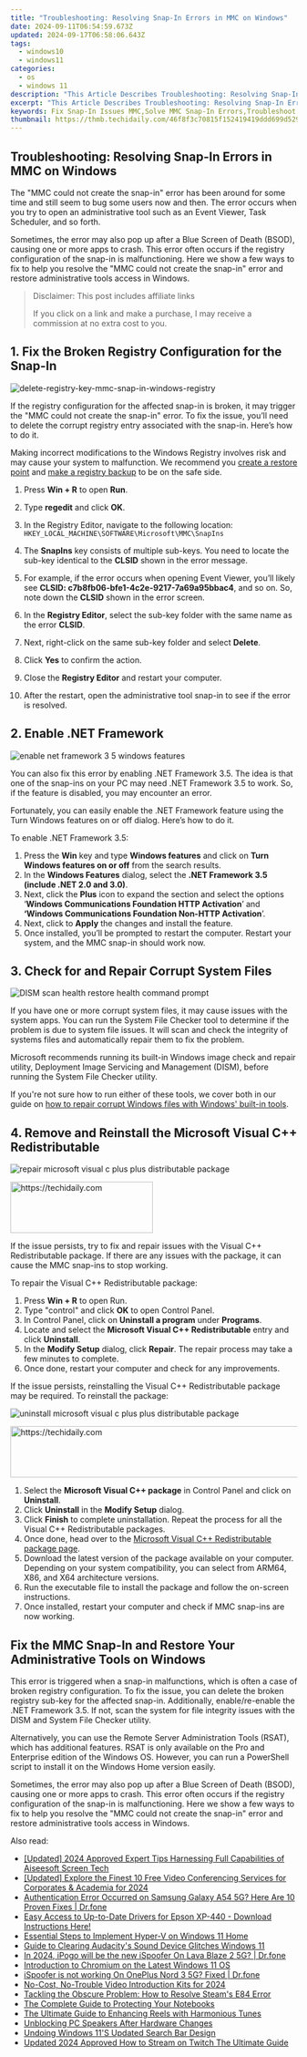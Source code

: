 ```yaml
---
title: "Troubleshooting: Resolving Snap-In Errors in MMC on Windows"
date: 2024-09-11T06:54:59.673Z
updated: 2024-09-17T06:58:06.643Z
tags:
  - windows10
  - windows11
categories:
  - os
  - windows 11
description: "This Article Describes Troubleshooting: Resolving Snap-In Errors in MMC on Windows"
excerpt: "This Article Describes Troubleshooting: Resolving Snap-In Errors in MMC on Windows"
keywords: Fix Snap-In Issues MMC,Solve MMC Snap-In Errors,Troubleshoot MMC Snap-Ins,Rectify MMC Snap-In Problems,Overcome MMC Errors Quickly,Eliminate Snap-In Fails Windows,MMC Error Resolution Guide
thumbnail: https://thmb.techidaily.com/46f8f3c70815f152419419ddd699d5297d1d12c7e29c16f1ef4c1543e402a7a3.jpg
---
```


## Troubleshooting: Resolving Snap-In Errors in MMC on Windows

 The "MMC could not create the snap-in" error has been around for some time and still seem to bug some users now and then. The error occurs when you try to open an administrative tool such as an Event Viewer, Task Scheduler, and so forth.

 Sometimes, the error may also pop up after a Blue Screen of Death (BSOD), causing one or more apps to crash. This error often occurs if the registry configuration of the snap-in is malfunctioning. Here we show a few ways to fix to help you resolve the "MMC could not create the snap-in" error and restore administrative tools access in Windows.

>  Disclaimer: This post includes affiliate links
>
>  If you click on a link and make a purchase, I may receive a commission at no extra cost to you.
>

## 1\. Fix the Broken Registry Configuration for the Snap-In

![delete-registry-key-mmc-snap-in-windows-registry](https://static1.makeuseofimages.com/wordpress/wp-content/uploads/2023/07/delete-registry-key-mmc-snap-in-windows-registry.jpg)

 If the registry configuration for the affected snap-in is broken, it may trigger the "MMC could not create the snap-in" error. To fix the issue, you’ll need to delete the corrupt registry entry associated with the snap-in. Here’s how to do it.

 Making incorrect modifications to the Windows Registry involves risk and may cause your system to malfunction. We recommend you [create a restore point](https://www.makeuseof.com/windows-11-create-restore-point/) and [make a registry backup](https://www.makeuseof.com/tag/backup-restore-windows-registry/) to be on the safe side.

1. Press **Win + R** to open **Run**.
2. Type **regedit** and click **OK**.
3. In the Registry Editor, navigate to the following location:  
`HKEY_LOCAL_MACHINE\SOFTWARE\Microsoft\MMC\SnapIns`
4. The **SnapIns** key consists of multiple sub-keys. You need to locate the sub-key identical to the **CLSID** shown in the error message.
5. For example, if the error occurs when opening Event Viewer, you’ll likely see **CLSID: c7b8fb06-bfe1-4c2e-9217-7a69a95bbac4**, and so on. So, note down the **CLSID** shown in the error screen.

1. In the **Registry Editor**, select the sub-key folder with the same name as the error **CLSID**.
2. Next, right-click on the same sub-key folder and select **Delete**.
3. Click **Yes** to confirm the action.
4. Close the **Registry Editor** and restart your computer.
5. After the restart, open the administrative tool snap-in to see if the error is resolved.

## 2\. Enable .NET Framework

![enable net framework 3 5 windows features](https://static1.makeuseofimages.com/wordpress/wp-content/uploads/2023/07/enable-net-framework-3-5-windows-features.jpg)

 You can also fix this error by enabling .NET Framework 3.5\. The idea is that one of the snap-ins on your PC may need .NET Framework 3.5 to work. So, if the feature is disabled, you may encounter an error.

 Fortunately, you can easily enable the .NET Framework feature using the Turn Windows features on or off dialog. Here’s how to do it.

 To enable .NET Framework 3.5:

1. Press the **Win** key and type **Windows features** and click on **Turn Windows features on or off** from the search results.
2. In the **Windows Features** dialog, select the **.NET Framework 3.5 (include .NET 2.0 and 3.0)**.
3. Next, click the **Plus** icon to expand the section and select the options ‘**Windows Communications Foundation HTTP Activation**’ and **‘Windows Communications Foundation Non-HTTP Activation**’.
4. Next, click to **Apply** the changes and install the feature.
5. Once installed, you’ll be prompted to restart the computer. Restart your system, and the MMC snap-in should work now.

## 3\. Check for and Repair Corrupt System Files

![DISM scan health restore health command prompt](https://static1.makeuseofimages.com/wordpress/wp-content/uploads/2023/02/dism-scan-health-restore-health-command-prompt.jpg)

 If you have one or more corrupt system files, it may cause issues with the system apps. You can run the System File Checker tool to determine if the problem is due to system file issues. It will scan and check the integrity of systems files and automatically repair them to fix the problem.

 Microsoft recommends running its built-in Windows image check and repair utility, Deployment Image Servicing and Management (DISM), before running the System File Checker utility.

 If you're not sure how to run either of these tools, we cover both in our guide on [how to repair corrupt Windows files with Windows' built-in tools](https://www.makeuseof.com/windows-built-in-repair-tools/).

## 4\. Remove and Reinstall the Microsoft Visual C++ Redistributable

![repair microsoft visual c plus plus distributable package](https://static1.makeuseofimages.com/wordpress/wp-content/uploads/2023/07/repair-microsoft-visual-c-plus-plus-distributable-package.jpg)

<!-- affiliate ads begin -->
<a href="https://aligracehair.sjv.io/c/5597632/2135354/19272" target="_top" id="2135354">
  <img src="//a.impactradius-go.com/display-ad/19272-2135354" border="0" alt="https://techidaily.com" width="250" height="90"/>
</a>
<img height="0" width="0" src="https://aligracehair.sjv.io/i/5597632/2135354/19272" style="position:absolute;visibility:hidden;" border="0" />
<!-- affiliate ads end -->

 If the issue persists, try to fix and repair issues with the Visual C++ Redistributable package. If there are any issues with the package, it can cause the MMC snap-ins to stop working.

 To repair the Visual C++ Redistributable package:

1. Press **Win + R** to open Run.
2. Type "control" and click **OK** to open Control Panel.
3. In Control Panel, click on **Uninstall a program** under **Programs**.
4. Locate and select the **Microsoft Visual C++ Redistributable** entry and click **Uninstall**.
5. In the **Modify Setup** dialog, click **Repair**. The repair process may take a few minutes to complete.
6. Once done, restart your computer and check for any improvements.

 If the issue persists, reinstalling the Visual C++ Redistributable package may be required. To reinstall the package:

![uninstall microsoft visual c plus plus distributable package](https://static1.makeuseofimages.com/wordpress/wp-content/uploads/2023/07/uninstall-microsoft-visual-c-plus-plus-distributable-package.jpg)

<!-- affiliate ads begin -->
<a href="https://ephamedtechinc.pxf.io/c/5597632/2120864/26400?prodsku=Mercury" target="_top" id="2120864">
  <img src="//a.impactradius-go.com/display-ad/26400-2120864" border="0" alt="https://techidaily.com" width="728" height="90"/>
</a>
<img height="0" width="0" src="https://ephamedtechinc.pxf.io/i/5597632/2120864/26400?prodsku=Mercury" style="position:absolute;visibility:hidden;" border="0" />
<!-- affiliate ads end -->

1. Select the **Microsoft Visual C++ package** in Control Panel and click on **Uninstall**.
2. Click **Uninstall** in the **Modify Setup** dialog.
3. Click **Finish** to complete uninstallation. Repeat the process for all the Visual C++ Redistributable packages.
4. Once done, head over to the [Microsoft Visual C++ Redistributable package page](https://learn.microsoft.com/en-us/cpp/windows/latest-supported-vc-redist?view=msvc-170).
5. Download the latest version of the package available on your computer. Depending on your system compatibility, you can select from ARM64, X86, and X64 architecture versions.
6. Run the executable file to install the package and follow the on-screen instructions.
7. Once installed, restart your computer and check if MMC snap-ins are now working.

## Fix the MMC Snap-In and Restore Your Administrative Tools on Windows

 This error is triggered when a snap-in malfunctions, which is often a case of broken registry configuration. To fix the issue, you can delete the broken registry sub-key for the affected snap-in. Additionally, enable/re-enable the .NET Framework 3.5\. If not, scan the system for file integrity issues with the DISM and System File Checker utility.

 Alternatively, you can use the Remote Server Administration Tools (RSAT), which has additional features. RSAT is only available on the Pro and Enterprise edition of the Windows OS. However, you can run a PowerShell script to install it on the Windows Home version easily.

 Sometimes, the error may also pop up after a Blue Screen of Death (BSOD), causing one or more apps to crash. This error often occurs if the registry configuration of the snap-in is malfunctioning. Here we show a few ways to fix to help you resolve the "MMC could not create the snap-in" error and restore administrative tools access in Windows.

<span class="atpl-alsoreadstyle">Also read:</span>
<div><ul>
<li><a href="https://screen-sharing-recording.techidaily.com/updated-2024-approved-expert-tips-harnessing-full-capabilities-of-aiseesoft-screen-tech/"><u>[Updated] 2024 Approved Expert Tips Harnessing Full Capabilities of Aiseesoft Screen Tech</u></a></li>
<li><a href="https://screen-video-capture.techidaily.com/updated-explore-the-finest-10-free-video-conferencing-services-for-corporates-and-academia-for-2024/"><u>[Updated] Explore the Finest 10 Free Video Conferencing Services for Corporates & Academia for 2024</u></a></li>
<li><a href="https://howto.techidaily.com/authentication-error-occurred-on-samsung-galaxy-a54-5g-here-are-10-proven-fixes-drfone-by-drfone-fix-android-problems-fix-android-problems/"><u>Authentication Error Occurred on Samsung Galaxy A54 5G? Here Are 10 Proven Fixes | Dr.fone</u></a></li>
<li><a href="https://win-amazing.techidaily.com/1722963240455-easy-access-to-up-to-date-drivers-for-epson-xp-440-download-instructions-here/"><u>Easy Access to Up-to-Date Drivers for Epson XP-440 - Download Instructions Here!</u></a></li>
<li><a href="https://win11-tips.techidaily.com/essential-steps-to-implement-hyper-v-on-windows-11-home/"><u>Essential Steps to Implement Hyper-V on Windows 11 Home</u></a></li>
<li><a href="https://win11-tips.techidaily.com/guide-to-clearing-audacitys-sound-device-glitches-windows-11/"><u>Guide to Clearing Audacity's Sound Device Glitches Windows 11</u></a></li>
<li><a href="https://android-pokemon-go.techidaily.com/in-2024-ipogo-will-be-the-new-ispoofer-on-lava-blaze-2-5g-drfone-by-drfone-virtual-android/"><u>In 2024, iPogo will be the new iSpoofer On Lava Blaze 2 5G? | Dr.fone</u></a></li>
<li><a href="https://win11-tips.techidaily.com/introduction-to-chromium-on-the-latest-windows-11-os/"><u>Introduction to Chromium on the Latest Windows 11 OS</u></a></li>
<li><a href="https://fake-location.techidaily.com/ispoofer-is-not-working-on-oneplus-nord-3-5g-fixed-drfone-by-drfone-virtual-android/"><u>iSpoofer is not working On OnePlus Nord 3 5G? Fixed | Dr.fone</u></a></li>
<li><a href="https://extra-skills.techidaily.com/no-cost-no-trouble-video-introduction-kits-for-2024/"><u>No-Cost, No-Trouble Video Introduction Kits for 2024</u></a></li>
<li><a href="https://win11-tips.techidaily.com/tackling-the-obscure-problem-how-to-resolve-steams-e84-error/"><u>Tackling the Obscure Problem: How to Resolve Steam's E84 Error</u></a></li>
<li><a href="https://win11-tips.techidaily.com/the-complete-guide-to-protecting-your-notebooks/"><u>The Complete Guide to Protecting Your Notebooks</u></a></li>
<li><a href="https://fox-http.techidaily.com/the-ultimate-guide-to-enhancing-reels-with-harmonious-tunes/"><u>The Ultimate Guide to Enhancing Reels with Harmonious Tunes</u></a></li>
<li><a href="https://win11-tips.techidaily.com/unblocking-pc-speakers-after-hardware-changes/"><u>Unblocking PC Speakers After Hardware Changes</u></a></li>
<li><a href="https://win11-tips.techidaily.com/undoing-windows-11s-updated-search-bar-design/"><u>Undoing Windows 11'S Updated Search Bar Design</u></a></li>
<li><a href="https://ai-live-streaming.techidaily.com/updated-2024-approved-how-to-stream-on-twitch-the-ultimate-guide/"><u>Updated 2024 Approved How to Stream on Twitch The Ultimate Guide</u></a></li>
</ul></div>

<ins class="adsbygoogle"
      style="display:block"
      data-ad-client="ca-pub-7571918770474297"
      data-ad-slot="8358498916"
      data-ad-format="auto"
      data-full-width-responsive="true"></ins>
    